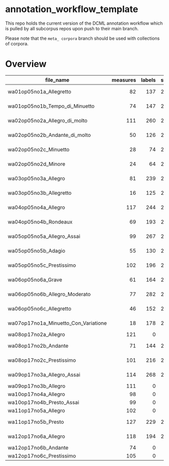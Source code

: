 # annotation_workflow_template

This repo holds the current version of the DCML annotation workflow which is pulled by all subcorpus repos upon push to their main branch. 

Please note that the `meta_ corpora` branch should be used with collections of corpora.


# Overview
|             file_name              |measures|labels|standard| annotators  |reviewers|
|------------------------------------|-------:|-----:|--------|-------------|---------|
|wa01op05no1a_Allegretto             |      82|   137|2.1.1   |Adrian Nagel |         |
|wa01op05no1b_Tempo_di_Minuetto      |      74|   147|2.1.1   |Adrian Nagel |         |
|wa02op05no2a_Allegro_di_molto       |     111|   260|2.1.1   |Adrian Nagel |         |
|wa02op05no2b_Andante_di_molto       |      50|   126|2.1.1   |Adrian Nagel |         |
|wa02op05no2c_Minuetto               |      28|    74|2.1.1   |Adrian Nagel |         |
|wa02op05no2d_Minore                 |      24|    64|2.1.1   |Adrian Nagel |         |
|wa03op05no3a_Allegro                |      81|   239|2.1.1   |Adrian Nagel |         |
|wa03op05no3b_Allegretto             |      16|   125|2.1.1   |Adrian Nagel |         |
|wa04op05no4a_Allegro                |     117|   244|2.1.1   |Adrian Nagel |         |
|wa04op05no4b_Rondeaux               |      69|   193|2.1.1   |Adrian Nagel |         |
|wa05op05no5a_Allegro_Assai          |      99|   267|2.1.1   |Adrian Nagel |         |
|wa05op05no5b_Adagio                 |      55|   130|2.1.1   |Adrian Nagel |         |
|wa05op05no5c_Prestissimo            |     102|   196|2.1.1   |Adrian Nagel |         |
|wa06op05no6a_Grave                  |      61|   164|2.1.1   |Adrian Nagel |         |
|wa06op05no6b_Allegro_Moderato       |      77|   282|2.1.1   |Adrian Nagel |         |
|wa06op05no6c_Allegretto             |      46|   152|2.1.1   |Adrian Nagel |         |
|wa07op17no1a_Minuetto_Con_Variatione|      18|   178|2.3.0   |Amelia Brey  |DK       |
|wa08op17no2a_Allegro                |     121|     0|        |             |         |
|wa08op17no2b_Andante                |      71|   144|2.3.0   |Amelia Brey  |DK       |
|wa08op17no2c_Prestissimo            |     101|   216|2.3.0   |Amelia Brey  |DK       |
|wa09op17no3a_Allegro_Assai          |     114|   268|2.3.0   |Davor Krkljus|AB       |
|wa09op17no3b_Allegro                |     111|     0|        |             |         |
|wa10op17no4a_Allegro                |      98|     0|        |             |         |
|wa10op17no4b_Presto_Assai           |      99|     0|        |             |         |
|wa11op17no5a_Allegro                |     102|     0|        |             |         |
|wa11op17no5b_Presto                 |     127|   229|2.3.0   |Davor Krkljus|ST       |
|wa12op17no6a_Allegro                |     118|   194|2.3.0   |Amelia Brey  |DK       |
|wa12op17no6b_Andante                |      74|     0|        |             |         |
|wa12op17no6c_Prestissimo            |     105|     0|        |             |         |
